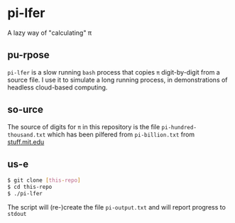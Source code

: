 # pi-lfer
A lazy way of "calculating" π

## pu-rpose

`pi-lfer` is a slow running `bash` process that copies `π` digit-by-digit from a source file. I use it to simulate a long running process, in demonstrations of headless cloud-based computing.

## so-urce

The source of digits for `π` in this repository is the file `pi-hundred-thousand.txt` which has been pilfered from `pi-billion.txt` from [stuff.mit.edu](https://stuff.mit.edu/afs/sipb/contrib/pi/)

## us-e

```bash
$ git clone [this-repo]
$ cd this-repo
$ ./pi-lfer
```

The script will (re-)create the file `pi-output.txt` and will report progress to `stdout`